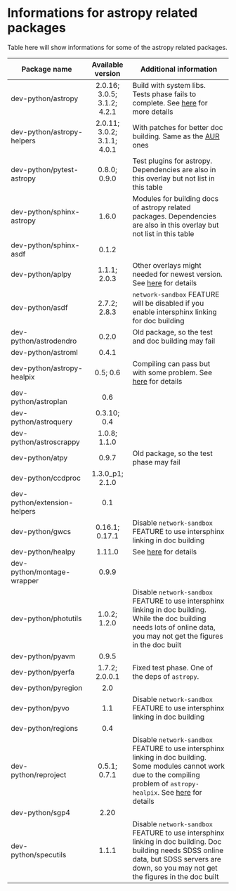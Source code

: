 # Informations for astropy related packages
Table here will show informations for some of the astropy related packages.

Package name | Available version | Additional information
------------ | :---------------: | ----------------------
dev-python/astropy           | 2.0.16; 3.0.5; 3.1.2; 4.2.1 | Build with system libs. Tests phase fails to complete. See [here](https://github.com/Universebenzene/benzene-overlay/tree/master/dev-python/astropy#note-for-astropy) for more details
dev-python/astropy-helpers   | 2.0.11; 3.0.2; 3.1.1; 4.0.1 | With patches for better doc building. Same as the [AUR](https://aur.archlinux.org/packages/python-astropy-helpers/) ones
dev-python/pytest-astropy    | 0.8.0; 0.9.0                | Test plugins for astropy. Dependencies are also in this overlay but not list in this table
dev-python/sphinx-astropy    | 1.6.0                       | Modules for building docs of astropy related packages. Dependencies are also in this overlay but not list in this table
dev-python/sphinx-asdf       | 0.1.2                       |
dev-python/aplpy             | 1.1.1; 2.0.3                | Other overlays might needed for newest version. See [here](https://github.com/Universebenzene/benzene-overlay/tree/master/dev-python/aplpy#note-for-aplpy) for details
dev-python/asdf              | 2.7.2; 2.8.3                | `network-sandbox` FEATURE will be disabled if you enable intersphinx linking for doc building
dev-python/astrodendro       | 0.2.0                       | Old package, so the test and doc building may fail
dev-python/astroml           | 0.4.1                       |
dev-python/astropy-healpix   | 0.5; 0.6                    | Compiling can pass but with some problem. See [here](https://github.com/Universebenzene/benzene-overlay/tree/master/dev-python/astropy-healpix#note-for-astropy-healpix) for details
dev-python/astroplan         | 0.6                         |
dev-python/astroquery        | 0.3.10; 0.4                 |
dev-python/astroscrappy      | 1.0.8; 1.1.0                |
dev-python/atpy              | 0.9.7                       | Old package, so the test phase may fail
dev-python/ccdproc           | 1.3.0\_p1; 2.1.0            |
dev-python/extension-helpers | 0.1                         |
dev-python/gwcs              | 0.16.1; 0.17.1              | Disable `network-sandbox` FEATURE to use intersphinx linking in doc building
dev-python/healpy            | 1.11.0                      | See [here](https://github.com/Universebenzene/benzene-overlay/tree/master/dev-python/healpy#note-for-healpy) for details
dev-python/montage-wrapper   | 0.9.9                       |
dev-python/photutils         | 1.0.2; 1.2.0                | Disable `network-sandbox` FEATURE to use intersphinx linking in doc building. While the doc building needs lots of online data, you may not get the figures in the doc built
dev-python/pyavm             | 0.9.5                       |
dev-python/pyerfa            | 1.7.2; 2.0.0.1              | Fixed test phase. One of the deps of `astropy`.
dev-python/pyregion          | 2.0                         |
dev-python/pyvo              | 1.1                         | Disable `network-sandbox` FEATURE to use intersphinx linking in doc building
dev-python/regions           | 0.4                         |
dev-python/reproject         | 0.5.1; 0.7.1                | Disable `network-sandbox` FEATURE to use intersphinx linking in doc building. Some modules cannot work due to the compiling problem of `astropy-healpix`. See [here](https://github.com/Universebenzene/benzene-overlay/tree/master/dev-python/reproject#note-for-reproject) for details
dev-python/sgp4              | 2.20                        |
dev-python/specutils         | 1.1.1                       | Disable `network-sandbox` FEATURE to use intersphinx linking in doc building. Doc building needs SDSS online data, but SDSS servers are down, so you may not get the figures in the doc built
